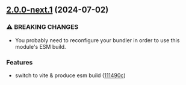 ## [2.0.0-next.1](https://github.com/geostyler/geostyler-shapefile-parser/compare/v1.0.0...v2.0.0-next.1) (2024-07-02)


### ⚠ BREAKING CHANGES

* You probably need to reconfigure your bundler
in order to use this module's ESM build.

### Features

* switch to vite & produce esm build ([111490c](https://github.com/geostyler/geostyler-shapefile-parser/commit/111490c0232f8bb863567edfb344b938cf332d75))
